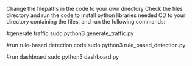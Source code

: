 Change the filepaths in the code to your own directory
Check the files directory and run the code to install python libraries needed
CD to your directory containing the files, and run the following commands:

#generate traffic
sudo python3 generate_traffic.py

#run rule-based detection code
sudo python3 rule_based_detection.py

#run dashboard
sudo python3 dashboard.py
